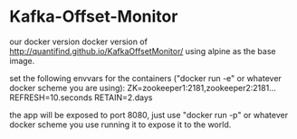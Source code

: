 # Kafka-Offset-Monitor
our docker version docker version of http://quantifind.github.io/KafkaOffsetMonitor/ using alpine as the base image.

set the following envvars for the containers ("docker run -e" or whatever docker scheme you are using):
ZK=zookeeper1:2181,zookeeper2:2181...
REFRESH=10.seconds
RETAIN=2.days

the app will be exposed to port 8080, just use "docker run -p" or whatever docker scheme you use running it to expose it to the world.